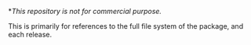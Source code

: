 **This repository is not for commercial purpose.*

This is primarily for references to the full file system of the package, and each release.
